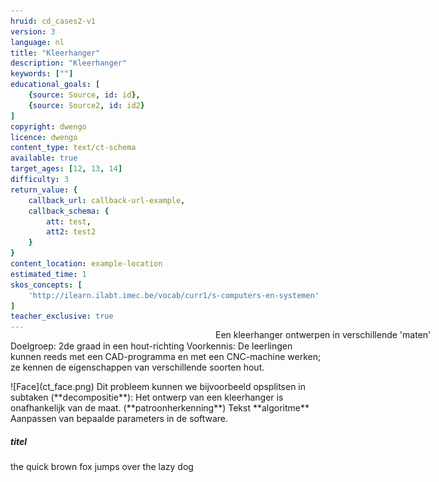 ```yaml
---
hruid: cd_cases2-v1
version: 3
language: nl
title: "Kleerhanger"
description: "Kleerhanger"
keywords: [""]
educational_goals: [
    {source: Source, id: id}, 
    {source: Source2, id: id2}
]
copyright: dwengo
licence: dwengo
content_type: text/ct-schema
available: true
target_ages: [12, 13, 14]
difficulty: 3
return_value: {
    callback_url: callback-url-example,
    callback_schema: {
        att: test,
        att2: test2
    }
}
content_location: example-location
estimated_time: 1
skos_concepts: [
    'http://ilearn.ilabt.imec.be/vocab/curr1/s-computers-en-systemen'
]
teacher_exclusive: true
---
```

Doelgroep: 2de graad in een hout-richting
Voorkennis: De leerlingen kunnen reeds met een CAD-programma en met een CNC-machine werken; ze kennen de eigenschappen van verschillende soorten hout. 

<context>
![Face](ct_face.png)
<div style="position:absolute;right:0px;width:40%;height:100px;margin-top:-100px;margin-right:20px">
Een kleerhanger ontwerpen in verschillende 'maten'
</div>
</context>
<decomposition>
Dit probleem kunnen we bijvoorbeeld opsplitsen in subtaken (**decompositie**):
</decomposition>
<patternRecognition>
Het ontwerp van een kleerhanger is onafhankelijk van de maat. (**patroonherkenning**)
</patternRecognition>
<abstraction>
Tekst
</abstraction>
<algorithms>
**algoritme** 
</algorithms>
<implementation>
Aanpassen van bepaalde parameters in de software.

<h5>titel</h5>
<p style="font-family: Andalé Mono (monospace)">the quick brown fox jumps over the lazy dog</p>
</implementation>

